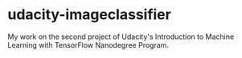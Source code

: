 # udacity-imageclassifier
My work on the second project of Udacity's Introduction to Machine Learning with TensorFlow Nanodegree Program.
